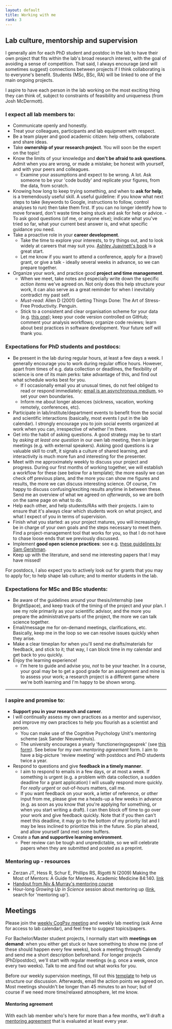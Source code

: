```yaml
---
layout: default
title: Working with me
rank: 3
---
```



## Lab culture, mentorship and supervision

I generally aim for each PhD student and postdoc in the lab to have their own project that fits within the lab's broad research interest, with the goal of avoiding a sense of competition. That said, I always encourage (and will sometimes suggest) connections between projects if I think collaborating is to everyone's benefit. Students (MSc, BSc, RA) will be linked to one of the main ongoing projects.

I aspire to have each person in the lab working on the most exciting thing they can think of, subject to constraints of feasibility and uniqueness (from Josh McDermott).

### I expect all lab members to:
- Communicate openly and honestly.
- Treat your colleagues, participants and lab equipment with respect. 
- Be a team player and good academic citizen: help others, collaborate and share ideas.  
- Take **ownership of your research project**. You will soon be the expert on the topic!
- Know the limits of your knowledge and **don't be afraid to ask questions**. Admit when you are wrong, or made a mistake; be honest with yourself, and with your peers and colleagues.
    - Examine your assumptions and expect to be wrong. A lot. Ask someone to be your 'code buddy' and replicate your figures, from the data, from scratch. 
- Knowing how long to keep trying something, and when to **ask for help**, is a tremendously useful skill. A useful guideline: if you know what next steps to take (keywords to Google, instructions to follow, control analyses to run) then take them first. If you can no longer identify how to move forward, don't waste time being stuck and ask for help or advice.
       - To ask good questions (of me, or anyone else); indicate what you've tried so far, what your current best answer is, and what specific guidance you need.
- Take a proactive role in your **career development**. 
    - Take the time to explore your interests, to try things out, and to look widely at careers that may suit you. [Ashley Juavinett's book](https://cup.columbia.edu/book/so-you-want-to-be-a-neuroscientist/9780231190893) is a great start. 
    - Let me know if you want to attend a conference, apply for a (travel) grant, or give a talk - ideally several weeks in advance, so we can prepare together.
- Organize your work, and practice good **project and time management**.
    - When we meet, take notes and especially write down the specific _action items_ we've agreed on. Not only does this help structure your work, it can also serve as a great reminder for when I inevitably contradict my past self.
    - _Must-read_: Allen D (2001) Getting Things Done: The Art of Stress-Free Productivity. Penguin.
    - Stick to a consistent and clear organisation scheme for your data (e.g. [this one](https://int-brain-lab.github.io/iblenv/one_docs/one_reference.html)); keep your code version controlled on GitHub; comment your analysis workflows; organize code reviews; learn about best practices in software development. Your future self will thank you.

### Expectations for PhD students and postdocs:
- Be present in the lab during regular hours, at least a few days a week. I generally encourage you to work during regular office hours. However, apart from times of e.g. data collection or deadlines, the flexibility of science is one of its main perks: take advantage of this, and find out what schedule works best for you.
    - If I occasionally email you at unusual times, do not feel obliged to read or respond immediately; [email is an asynchronous medium](https://www.rachelbedder.com/phdtips), so set your own boundaries.
    - Inform me about longer absences (sickness, vacation, working remotely, conferences, etc).
- Participate in lab/institute/department events to benefit from the social and scientific interactions (basically, most events I put in the lab calendar). I strongly encourage you to join social events organized at work when you can, irrespective of whether I'm there.
- Get into the habit of asking questions. A good strategy may be to start by _asking at least one question_ in our own lab meeting, then in larger meetings (e.g. with external speakers). Asking good questions is a valuable skill to craft, it signals a culture of shared learning, and interactivity is much more fun and interesting for the presenter.
- Meet with me approximately weekly to discuss your project and progress. During our first months of working together, we will establish a workflow for these (see below for a template); the more easily we can check off previous plans, and the more you can show me figures and results, the more we can discuss interesting science. Of course, I'm happy to discuss confusing/exciting results anytime in between these. Send me an overview of what we agreed on _afterwards_, so we are both on the same page on what to do.
- Help each other, and help students/RAs with their projects. I aim to ensure that it's always clear which students work on what project, and what I expect of you in terms of supervision.
- Finish what you started: as your project matures, you will increasingly be in charge of your own goals and the steps necessary to meet them. Find a project-management tool that works for you, so that I do not have to chase loose ends that we previously discussed.
- Implement **good open science practices**: see e.g. [these guidelines by Sam Gershman](https://gershmanlab.com/docs/Sharing.pdf).
- Keep up with the literature, and send me interesting papers that I may have missed!

For postdocs, I also expect you to actively look out for grants that you may to apply for; to help shape lab culture; and to mentor students in the lab.

### Expectations for MSc and BSc students:
- Be aware of the guidelines around your thesis/internship (see BrightSpace), and keep track of the timing of the project and your plan. I see my role primarily as your scientific advisor, and the more you prepare the administrative parts of the project, the more we can talk science together.
- Email/message me for on-demand meetings, clarifications, etc. Basically, keep me in the loop so we can resolve issues quickly when they arise.
- Make a clear timeplan for when you'll send me drafts/materials for feedback, and stick to it; that way, I can block time in my calendar and get back to you quickly.
- Enjoy the learning experience!
    - I'm here to guide and advise you, _not_ to be your teacher. In a course, your goal may be to get a good grade for an assignment and mine is to assess your work; a research project is a different game where we're both learning and I'm happy to be shown wrong.

---

### I aspire and promise to:
- **Support you in your research and career**.
- I will continually assess my own practices as a mentor and supervisor, and improve my own practices to help you flourish as a scientist and person.
    - You can make use of the Cognitive Psychology Unit's mentoring scheme (ask Sander Nieuwenhuis).
    - The university encourages a yearly 'functioneringsgesprek' (see [this form](https://www.staff.universiteitleiden.nl/binaries/content/assets/ul2staff/po/suggestielijst-rogesprek-mei-2019-eng.pdf)). See below for my own _mentoring agreement_ form. I aim to have a big-picture 'review meeting' with postdocs and PhD students twice a year.
- Respond to questions and give **feedback in a timely manner**.
    - I aim to respond to emails in a few days, or at most a week. If something is urgent (e.g. a problem with data collection, a sudden deadline for a grant application) I will usually respond more quickly. For _really urgent_ or out-of-hours matters, call me.
    - If you want feedback on your work, a letter of reference, or other input from me, please give me a heads-up a few weeks in advance (e.g. as soon as you know that you're applying for something, or when you start writing a draft). I can then block off time to go over your work and give feedback quickly. Note that if you then can't meet this deadline, it may go to the bottom of my priority list and I may be less inclined to prioritize this in the future. So plan ahead, and allow yourself (and me) some buffers.
- Create a **fun and supportive learning environment**.
    - Peer review can be tough and unpredictable, so we will celebrate papers when they are submitted and posted as a preprint.
    
### Mentoring up - resources
- Zerzan JT, Hess R, Schur E, Phillips RS, Rigotti N (2009) Making the Most of Mentors: A Guide for Mentees. Academic Medicine 84:140. [link](https://journals.lww.com/academicmedicine/Fulltext/2009/01000/Making_the_Most_of_Mentors__A_Guide_for_Mentees.37.aspx )
- [Handout from Niv & Murray's mentoring course](https://docs.google.com/document/d/19lL7N_7svzsUmA8_wQul_CQ1d3Jk7G676HXy8yK0GMY/edit)
- Hour-long _Growing Up in Science_ session about mentoring up ([link](https://www.cns.nyu.edu/events/growingupinscience/), search for 'mentoring up').

## Meetings
Please join the [weekly CogPsy meeting](https://anne-urai.github.io/lab_wiki/Practical.html) and weekly lab meeting (ask Anne for access to lab calendar), and feel free to suggest topics/papers.

For Bachelor/Master student projects, I normally start with **meetings on demand**: when you either get stuck or have something to show me (one of these should happen every few weeks), book a meeting through Calendly and send me a short description beforehand. 
For longer projects (PhD/postdoc), we'll start with regular meetings (e.g. once a week, once every two weeks). Talk to me and find out what works for you.

Before our weekly supervision meetings, fill out this [template](https://anne-urai.github.io/lab_wiki/MeetingTemplate.html) to help us structure our discussion. Afterwards, email the action points we agreed on. Most meetings shouldn't be longer than 45 minutes to an hour; but of course if we need more time/relaxed atmosphere, let me know. 

#### Mentoring agreement

With each lab member who's here for more than a few months, we'll draft a [mentoring agreement](https://anne-urai.github.io/lab_wiki/MentoringAgreement.html) that is evaluated at least every year.
